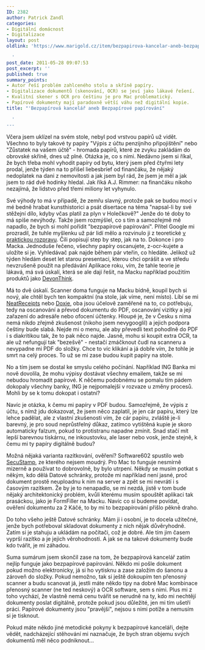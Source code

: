 ```yaml
---
ID: 2382
author: Patrick Zandl
categories:
- Digitální domácnost
- Digitalizace
layout: post
oldlink: 'https://www.marigold.cz/item/bezpapirova-kancelar-aneb-bezpapirove-papirovani

  '
post_date: 2011-05-28 09:07:53
post_excerpt: ''
published: true
summary_points:
- Autor řeší problém zahlceného stolu a skříně papíry.
- Digitalizace dokumentů (skenování, OCR) se jeví jako lákavé řešení.
- Kvalitní skener s OCR pro češtinu je pro Mac problematický.
- Papírové dokumenty mají paradoxně větší váhu než digitální kopie.
title: "'Bezpapírová kancelář aneb Bezpapírové papírování"

  '
---
```


<p>Včera jsem uklízel na svém stole, nebyl pod vrstvou papírů už vidět. Všechno to byly takové ty papíry "Výpis z účtu penzijního připojištění" nebo "Zůstatek na vašem účtě" - hromada papírů, které ze zvyku zakládám do obrovské skříně, dnes už plné. Otázka je, co s nimi. Nedávno jsem si říkal, že bych třeba mohl vyhodit papíry od bytu, který jsem před čtyřmi lety prodal, jenže týden na to přišel liebesbríef od finančáku, že nějaký nedoplatek na dani z nemovitosti a jak jsem byl rád, že jsem je měl a jak jsem to rád dvě hodinky hledal. Jak říká A.J. Rimmer: na finančáku nikoho nezajímá, že lidstvo před třemi miliony let vyhynulo.</p>


<p>Své výhody to má v případě, že zemřu slavný, protože pak se budou moci v mé bedně hrabat kunsthistorici a psát disertace na téma "napsal-li by své stěžejní dílo, kdyby včas platil za plyn v Holečkově?" Jenže do té doby to má spíše nevýhody. Takže jsem rozmýšlel, co s tím a samozřejmě mě napadlo, že bych si mohl pořídit "bezpapírové papírování". Přítel Google mi prozradil, že tuhle myšlenku už pár lidí mělo a rozvinulo ji z teoretické <a href="http://www.scribd.com/doc/52627744/26/Determine-Your-Needs">v praktickou rozpravu</a>. Čili popisují step by step, jak na to. Dokonce i pro Macka. Jednoduše řečeno, všechny papíry oscanujete, z-ocr-kujete a uložíte si je. Vyhledávač pak najde během pár vteřin, co hledáte. Jelikož už týden hledám deset let starou presentaci, kterou chci oprášit a ve středu nevzrušeně použít na předávání Aplikace roku, vím, že tahle teorie je lákavá, má svá úskalí, která se ale dají řešit, na Macku například použitím produktů jako <a href="http://www.devon-technologies.com/products/devonthink/">DevonThink</a>.</p>

<p>Má to dvě úskalí. Scanner doma funguje na Macku bídně, koupil bych si nový, ale chtěl bych ten kompaktní (na stole, jak víme, není místo). Líbí se mi <a href="http://www.neatco.com/products/neatreceipts-for-mac">NeatReceipts</a> nebo <a href="http://www.getdoxie.com/">Doxie</a>, oba jsou účelově zaměřené na to, co potřebuju, tedy na oscanování a převod dokumentu do PDF, oscanování vizitky a její zařazení do adresáře nebo ofocení účtenky. Hloupé je, že v Česku s nima nemá nikdo zřejmě zkušenost (nikoho jsem nevygooglil) a jejich podpora češtiny bude slabá. Nejde mi o menu, ale aby převedli text pohodlně do PDF i s diakritikou tak, že to pak něco najde. Jasně, mohu si koupit extra OCR, ta ale už nefungují tak "bezešvě" - nestačí zmáčknout čudl na scanneru a nevypadne mi PDF do složky. Chce to víc klikání a já dobře vím, že tohle je smrt na celý proces. To už se mi zase budou kupit papíry na stole.</p>

<p>No a tím jsem se dostal ke smyslu celého počínání. Například ING Banka mi nově dovolila, že mohu výpisy dostávat všechny emailem, takže se mi nebudou hromadit papírové. K něčemu podobnému se pomalu tím pádem dokopaly všechny banky, ING je nejpomalejší v rozvaze u změny procesů. Mohli by se k tomu dokopat i ostatní?</p>

<p>Navíc je otázka, k čemu mi papíry v PDF budou. Samozřejmě, že výpis z účtu, s nímž jdu dokazovat, že jsem něco zaplatil, je jen cár papíru, který lze lehce padělat, ale z vlastní zkušenosti vím, že cár papíru, zvláště je-li barevný, je pro soud neprůstřelný důkaz, zatímco vytištěná kupie je skoro automaticky falzum, pokud to protistranu napadne zmínit. Snad stačí mít lepší barevnou tiskárnu, ne inkoustovku, ale laser nebo vosk, jenže stejně, k čemu mi ty papíry digitálně budou?</p>

<p>Možná nějaká varianta razítkování, ověření? Software602 spustilo web <a href="http://www.secustamp.com/">SecuStamp</a>, ze kterého nejsem moudrý. Pro Mac to funguje nesmírně mizerně a používat to dobrovolně, by bylo utrpení. Někdy se musím potkat s někým, kdo dělá Datové schránky, protože mi například není jasné, proč dokument prostě neuploadnu k nim na server a zpět se mi nevrátí i s časovým razítkem. Že by je to nenapadlo, se mi nezdá, jistě v tom bude nějaký architektonický problém, kvůli kterému musím spouštět aplikaci tak prasáckou, jako je FormFiller na Macku. Navíc co si budeme povídat, ověření dokumentu za 2 Káčé, to by mi to bezpapírování přišlo pěkně draho.</p>

<p>Do toho všeho ještě Datové schránky. Mám ji i osobní, je to docela užitečné, jenže bych potřeboval skladovat dokumenty z nich nějak důvěryhodně. Zatím si je stahuju a ukládám na počítači, což je dobré. Ale tím jim časem vyprší razítko a je jejich věrohodnosti. A jak se na takové dokumenty bude kdo tvářit, je mi záhadou.</p>

<p>Suma sumárum jsem skončil zase na tom, že bezpapírová kancelář zatím nejlíp funguje jako bezpapírové papírování. Někdo mi pošle dokument pokud možno elektronicky, já si ho vytisknu a zase založím do šanonu a zároveň do složky. Pokud nemožno, tak si ještě dokoupím ten přenosný scanner a budu scanovat já, jestli máte někdo tipy na dobré Mac kombinace přenosný scanner (ne ted neskový) a OCR software, sem s nimi. Plus mi z toho vychází, že vlastně nemá cenu tvářit se nerudně na ty, kdo mi nechtějí dokumenty poslat digitálně, protože pokud jsou důležité, jen mi tím ušetří práci. Papírové dokumenty jsou "pravější", nejsou s nimi potíže a nemusím si je tisknout.</p>

<p>Pokud máte někdo jiné metodické pokyny k bezpapírové kanceláři, dejte vědět, nadcházející stěhování mi naznačuje, že bych stran objemu svých dokumentů měl něco podniknout...</p>

<p> </p>

<p> </p>